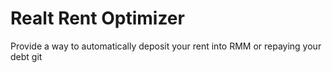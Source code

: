 # Realt Rent Optimizer

Provide a way to automatically deposit your rent into RMM or repaying your debt
git 